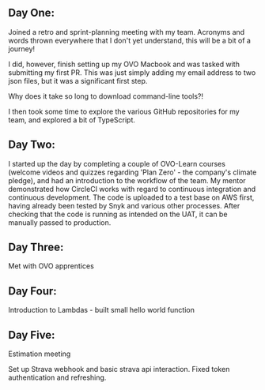 ## Day One:
Joined a retro and sprint-planning meeting with my team. Acronyms and words thrown everywhere that I don't yet understand, this will be a bit of a journey!

I did, however, finish setting up my OVO Macbook and was tasked with submitting my first PR. This was just simply adding my email address to two json files, but it was a significant first step. 

Why does it take so long to download command-line tools?!

I then took some time to explore the various GitHub repositories for my team, and explored a bit of TypeScript.

## Day Two:

I started up the day by completing a couple of OVO-Learn courses (welcome videos and quizzes regarding 'Plan Zero' - the company's climate pledge), and had an introduction to the workflow of the team. My mentor demonstrated how CircleCI works with regard to continuous integration and continuous development. The code is uploaded to a test base on AWS first, having already been tested by Snyk and various other processes. After checking that the code is running as intended on the UAT, it can be manually passed to production.

## Day Three:

Met with OVO apprentices 

## Day Four:

Introduction to Lambdas - built small hello world function

## Day Five:

Estimation meeting

Set up Strava webhook and basic strava api interaction. Fixed token authentication and refreshing.